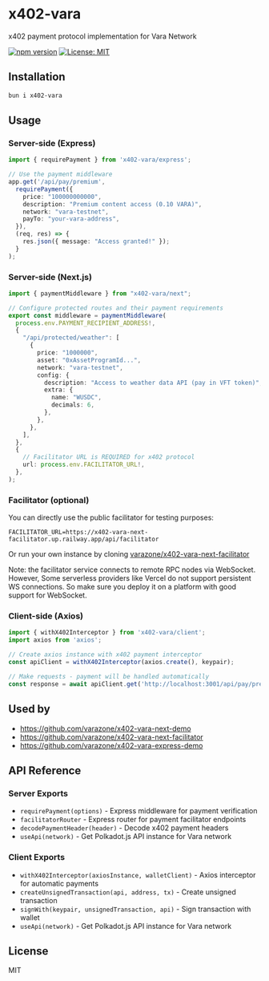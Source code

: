 # x402-vara

x402 payment protocol implementation for Vara Network

[![npm version](https://img.shields.io/npm/v/x402-vara.svg)](https://www.npmjs.com/package/x402-vara)
[![License: MIT](https://img.shields.io/badge/License-MIT-yellow.svg)](https://opensource.org/licenses/MIT)

## Installation

```bash
bun i x402-vara
```

## Usage

### Server-side (Express)

```typescript
import { requirePayment } from 'x402-vara/express';

// Use the payment middleware
app.get('/api/pay/premium',
  requirePayment({
    price: "100000000000",
    description: "Premium content access (0.10 VARA)",
    network: "vara-testnet",
    payTo: "your-vara-address",
  }),
  (req, res) => {
    res.json({ message: "Access granted!" });
  }
);
```

### Server-side (Next.js)

```typescript
import { paymentMiddleware } from "x402-vara/next";

// Configure protected routes and their payment requirements
export const middleware = paymentMiddleware(
  process.env.PAYMENT_RECIPIENT_ADDRESS!,
  {
    "/api/protected/weather": [
      {
        price: "1000000",
        asset: "0xAssetProgramId...",
        network: "vara-testnet",
        config: {
          description: "Access to weather data API (pay in VFT token)",
          extra: {
            name: "WUSDC",
            decimals: 6,
          },
        },
      },
    ],
  },
  {
    // Facilitator URL is REQUIRED for x402 protocol
    url: process.env.FACILITATOR_URL!,
  },
);
```

### Facilitator (optional)

You can directly use the public facilitator for testing purposes:

```
FACILITATOR_URL=https://x402-vara-next-facilitator.up.railway.app/api/facilitator
```

Or run your own instance by cloning [varazone/x402-vara-next-facilitator](https://github.com/varazone/x402-vara-next-facilitator)

Note: the facilitator service connects to remote RPC nodes via WebSocket. However, Some serverless providers like Vercel do not support persistent WS connections. So make sure you deploy it on a platform with good support for WebSocket.

### Client-side (Axios)

```typescript
import { withX402Interceptor } from 'x402-vara/client';
import axios from 'axios';

// Create axios instance with x402 payment interceptor
const apiClient = withX402Interceptor(axios.create(), keypair);

// Make requests - payment will be handled automatically
const response = await apiClient.get('http://localhost:3001/api/pay/premium');
```

## Used by

- https://github.com/varazone/x402-vara-next-demo
- https://github.com/varazone/x402-vara-next-facilitator
- https://github.com/varazone/x402-vara-express-demo

## API Reference

### Server Exports

- `requirePayment(options)` - Express middleware for payment verification
- `facilitatorRouter` - Express router for payment facilitator endpoints
- `decodePaymentHeader(header)` - Decode x402 payment headers
- `useApi(network)` - Get Polkadot.js API instance for Vara network

### Client Exports

- `withX402Interceptor(axiosInstance, walletClient)` - Axios interceptor for automatic payments
- `createUnsignedTransaction(api, address, tx)` - Create unsigned transaction
- `signWith(keypair, unsignedTransaction, api)` - Sign transaction with wallet
- `useApi(network)` - Get Polkadot.js API instance for Vara network

## License

MIT
